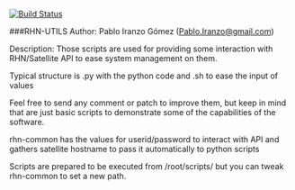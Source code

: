 [![Build Status](https://travis-ci.org/iranzo/rhnutils.svg?branch=master)](https://travis-ci.org/iranzo/rhnutils)


###RHN-UTILS
Author: Pablo Iranzo Gómez (Pablo.Iranzo@gmail.com)

Description: Those scripts are used for providing some interaction with RHN/Satellite  API to ease system management on them.

Typical structure is .py with the python code and .sh to ease the input of values

Feel free to send any comment or patch to improve them, but keep in mind
that are just basic scripts to demonstrate some of the capabilities of the
software.

rhn-common has the values for userid/password to interact with API and
gathers satellite hostname to pass it automatically to python scripts

Scripts are prepared to be executed from /root/scripts/ but you can tweak
rhn-common to set a new path.

